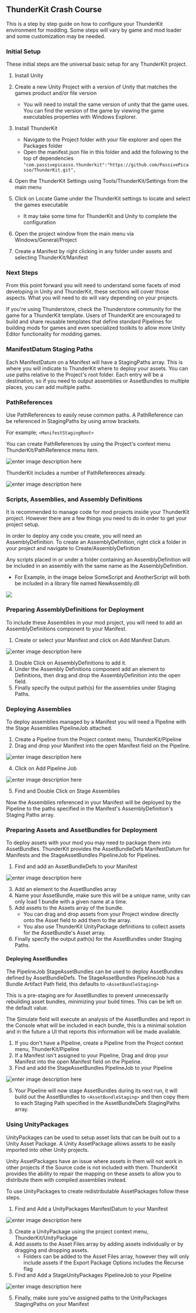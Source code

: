 ## ThunderKit Crash Course

This is a step by step guide on how to configure your ThunderKit environment for modding. Some steps will vary by game and mod loader and some customization may be needed.

### Initial Setup
These initial steps are the universal basic setup for any ThunderKit project.

1. Install Unity
2. Create a new Unity Project with a version of Unity that matches the games product and/or file version 
    * You will need to install the same version of unity that the game uses.  You can find the version of the game by viewing the game executables properties with Windows Explorer.
    
3. Install ThunderKit
    - Navigate to the Project folder with your file explorer and open the Packages folder 
    - Open the manifest.json file in this folder and add the following to the top of  dependencies
`"com.passivepicasso.thunderkit":"https://github.com/PassivePicasso/ThunderKit.git",` 
4. Open the ThunderKit Settings using Tools/ThunderKit/Settings from the main menu
5. Click on Locate Game under the ThunderKit settings to locate and select the games executable
    * It may take some time for ThunderKit and Unity to complete the configuration
  
6. Open the project window from the main menu via Windows/General/Project
7. Create a Manifest by right clicking in any folder under assets and selecting ThunderKit/Manifest

### Next Steps

From this point forward you will need to understand some facets of mod developing in Unity and ThunderKit, these sections will cover those aspects. What you will need to do will vary depending on your projects.

If you're using Thunderstore, check the Thunderstore community for the game for a ThunderKit template.  Users of ThunderKit are encouraged to build and share reusable templates that define standard Pipelines for building mods for games and even specialized toolkits to allow more Unity Editor functionality for modding games.

### ManifestDatum Staging Paths
Each ManifestDatum on a Manifest will have a StagingPaths array. This is where you will indicate to ThunderKit where to deploy your assets. You can use paths relative to the Project's root folder.  Each entry will be a destination, so if you need to output assemblies or AssetBundles to multiple places, you can add multiple paths. 

### PathReferences
Use PathReferences to easily reuse common paths. A PathReference can be referenced in StagingPaths by using arrow brackets.

For example; `<ManifestStagingRoot>`

You can create PathReferences by using the Project's context menu ThunderKit/PathReference menu item.

![enter image description here](https://i.imgur.com/MtmmrRL.png)

ThunderKit includes a number of PathReferences already.

![enter image description here](https://i.imgur.com/afj5qZI.png)

### Scripts, Assemblies, and Assembly Definitions
It is recommended to manage code for mod projects inside your ThunderKit project.
However there are a few things you need to do in order to get your project setup.

In order to deploy any code you create, you will need an AssemblyDefinition. 
To create an AssemblyDefinition, right click a folder in your project and navigate to Create/AssemblyDefinition

Any scripts placed in or under a  folder containing an AssemblyDefinition will be included in an assembly with the same name as the AssemblyDefinition.

- For Example, in the image below SomeScript and AnotherScript will both be included in a library file named NewAssembly.dll

![](https://i.imgur.com/XD6Mm6X.png)

### Preparing AssemblyDefinitions for Deployment
To include these Assemblies in your mod project, you will need to add an AssemblyDefinitions component to your Manifest.
1. Create or select your Manifest and click on Add Manifest Datum.

![enter image description here](https://i.imgur.com/0OL996l.png)

3. Double Click on AssemblyDefinitions to add it.
4. Under the Assembly Definitions component add an element to Definitions, then drag and drop the AssemblyDefinition into the open field.
5. Finally specify the output path(s) for the assemblies under Staging Paths.

### Deploying Assemblies
To deploy assemblies managed by a Manifest you will need a Pipeline with the Stage Assemblies PipelineJob attached.
1. Create a Pipeline from the Project context menu, ThunderKit/Pipeline
2. Drag and drop your Manifest into the open Manifest field on the Pipeline.

![enter image description here](https://i.imgur.com/7ff9RXm.png)

4. Click on Add Pipeline Job

![enter image description here](https://i.imgur.com/jtM0Hx2.png)

5. Find and Double Click on Stage Assemblies

Now the Assemblies referenced in your Manifest will be deployed by the Pipeline to the paths specified in the Manifest's AssemblyDefinition's Staging Paths array.



### Preparing Assets and AssetBundles for Deployment
To deploy assets with your mod you may need to package them into AssetBundles.
ThunderKit provides the AssetBundleDefs ManifestDatum for Manifests and the StageAssetBundles PipelineJob for Pipelines.

1. Find and add an AssetBundleDefs to your Manifest

![enter image description here](https://i.imgur.com/Bh6rE2e.png)

3. Add an element to the AssetBundles array
4. Name your AssetBundle, make sure this will be a unique name, unity can only load 1 bundle with a given name at a time.
5. Add assets to the Assets array of the bundle.
	* You can drag and drop assets from your Project window directly onto the Asset field to add them to the array.
	* You also use ThunderKit UnityPackage definitions to collect assets for the AssetBundle's Asset array.
6. Finally specify the output path(s) for the AssetBundles under Staging Paths.

#### Deploying AssetBundles
The PipelineJob StageAssetBundles can be used to deploy AssetBundles defined by AssetBundleDefs.
The StageAssetBundles PipelineJob has a Bundle Artifact Path field, this defaults to `<AssetBundleStaging>`

This is a pre-staging are for AssetBundles to prevent unnecessarily rebuilding asset bundles, minimizing your build times.  This can be left on the default value.

The Simulate field will execute an analysis of the AssetBundles and report in the Console what will be included in each bundle, this is a minimal solution and in the future a UI that reports this information will be made available.

1. If you don't have a Pipeline, create a Pipeline from the Project context menu, ThunderKit/Pipeline
2. If a Manifest isn't assigned to your Pipeline, Drag and drop your Manifest into the open Manifest field on the Pipeline.
3. Find and add the StageAssetBundles PipelineJob to your Pipeline

![enter image description here](https://i.imgur.com/qgzr9g7.png)

5. Your Pipeline will now stage AssetBundles during its next run, it will build out the AssetBundles to `<AssetBundleStaging>` and then copy them to each Staging Path specified in the AssetBundleDefs StagingPaths array.

### Using UnityPackages 
UnityPackages can be used to setup asset lists that can be built out to a Unity Asset Package.  A Unity AssetPackage allows assets to be easily imported into other Unity projects.

Unity AssetPackages have an issue where assets in them will not work in other projects if the Source code is not included with them.  ThunderKit provides the ability to repair the mapping on these assets to allow you to distribute them with compiled assemblies instead.

To use UnityPackages to create redistributable AssetPackages follow these steps.
1. Find and Add a UnityPackages ManifestDatum to your Manifest

![enter image description here](https://i.imgur.com/nKWrZKa.png)

3. Create a UnityPackage using the project context menu, ThunderKit/UnityPackage
4. Add assets to the Asset Files array by adding assets individually or by dragging and dropping assets.
    - Folders can be added to the Asset Files array, however they will only include assets if the Export Package Options includes the Recurse flag
 4. Find and Add a StageUnityPackages PipelineJob to your Pipeline
 
 ![enter image description here](https://i.imgur.com/CC0zhc4.png)
 
 5. Finally, make sure you've assigned paths to the UnityPackages StagingPaths on your Manifest
 